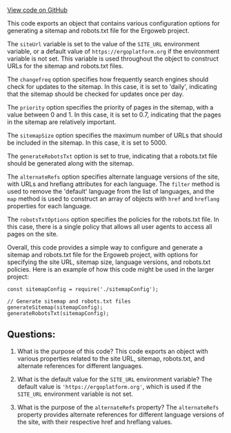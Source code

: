 [View code on GitHub](https://github.com/ergoplatform/ergoweb/next-sitemap.config.js)

This code exports an object that contains various configuration options for generating a sitemap and robots.txt file for the Ergoweb project. 

The `siteUrl` variable is set to the value of the `SITE_URL` environment variable, or a default value of `https://ergoplatform.org` if the environment variable is not set. This variable is used throughout the object to construct URLs for the sitemap and robots.txt files.

The `changefreq` option specifies how frequently search engines should check for updates to the sitemap. In this case, it is set to 'daily', indicating that the sitemap should be checked for updates once per day.

The `priority` option specifies the priority of pages in the sitemap, with a value between 0 and 1. In this case, it is set to 0.7, indicating that the pages in the sitemap are relatively important.

The `sitemapSize` option specifies the maximum number of URLs that should be included in the sitemap. In this case, it is set to 5000.

The `generateRobotsTxt` option is set to true, indicating that a robots.txt file should be generated along with the sitemap.

The `alternateRefs` option specifies alternate language versions of the site, with URLs and hreflang attributes for each language. The `filter` method is used to remove the 'default' language from the list of languages, and the `map` method is used to construct an array of objects with `href` and `hreflang` properties for each language.

The `robotsTxtOptions` option specifies the policies for the robots.txt file. In this case, there is a single policy that allows all user agents to access all pages on the site.

Overall, this code provides a simple way to configure and generate a sitemap and robots.txt file for the Ergoweb project, with options for specifying the site URL, sitemap size, language versions, and robots.txt policies. Here is an example of how this code might be used in the larger project:

```
const sitemapConfig = require('./sitemapConfig');

// Generate sitemap and robots.txt files
generateSitemap(sitemapConfig);
generateRobotsTxt(sitemapConfig);
```
## Questions: 
 1. What is the purpose of this code?
   This code exports an object with various properties related to the site URL, sitemap, robots.txt, and alternate references for different languages.

2. What is the default value for the `SITE_URL` environment variable?
   The default value is `'https://ergoplatform.org'`, which is used if the `SITE_URL` environment variable is not set.

3. What is the purpose of the `alternateRefs` property?
   The `alternateRefs` property provides alternate references for different language versions of the site, with their respective href and hreflang values.